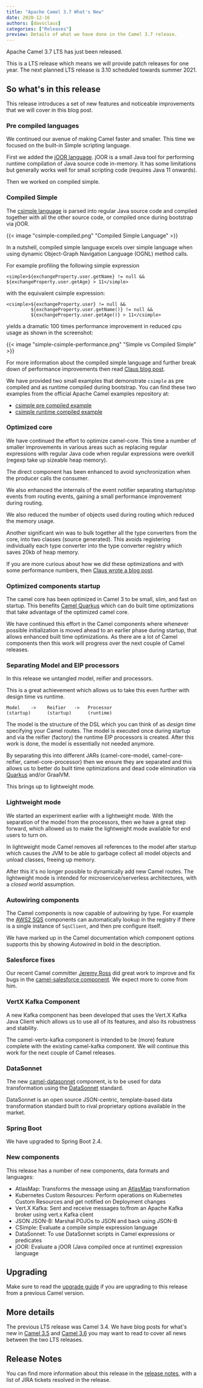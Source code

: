 ```yaml
---
title: "Apache Camel 3.7 What's New"
date: 2020-12-16
authors: [davsclaus]
categories: ["Releases"]
preview: Details of what we have done in the Camel 3.7 release.
---
```


Apache Camel 3.7 LTS has just been released.

This is a LTS release which means we will provide patch releases for one year. The next planned LTS release is 3.10
scheduled towards summer 2021.

## So what's in this release

This release introduces a set of new features and noticeable improvements that we will cover in this blog post.

### Pre compiled languages

We continued our avenue of making Camel faster and smaller. This time we focused on the built-in Simple scripting
language.

First we added the [jOOR language](/components/next/languages/joor-language.html). jOOR is a small Java tool for
performing runtime compilation of Java source code in-memory. It has some limitations but generally works well for small
scripting code (requires Java 11 onwards).

Then we worked on compiled simple.

### Compiled Simple

The [csimple language](/components/next/languages/csimple-language.html)
is parsed into regular Java source code and compiled together with all the other source code, or compiled once during
bootstrap via jOOR.

{{< image "csimple-compiled.png" "Compiled Simple Language" >}}

In a nutshell, compiled simple language excels over simple language when using dynamic Object-Graph Navigation
Language (OGNL) method calls.

For example profiling the following simple expression

    <simple>${exchangeProperty.user.getName} != null && ${exchangeProperty.user.getAge} > 11</simple>

with the equivalent csimple expression:

    <csimple>${exchangeProperty.user} != null &&
             ${exchangeProperty.user.getName()} != null &&
             ${exchangeProperty.user.getAge()} > 11</csimple>

yields a dramatic 100 times performance improvement in reduced cpu usage as shown in the screenshot:

{{< image "simple-csimple-performance.png" "Simple vs Compiled Simple" >}}

For more information about the compiled simple language and further break down of performance improvements then
read [Claus blog post](http://www.davsclaus.com/2020/12/apache-camel-37-compiled-simple.html).

We have provided two small examples that demonstrate `csimple` as pre compiled and as runtime compiled during bootstrap.
You can find these two examples from the official Apache Camel examples repository at:

- [csimple pre compiled example](https://github.com/apache/camel-examples/tree/master/examples/camel-example-csimple)
- [csimple runtime compiled example](https://github.com/apache/camel-examples/tree/master/examples/camel-example-csimple-joor)

### Optimized core

We have continued the effort to optimize camel-core. This time a number of smaller improvements in various areas such as
replacing regular expressions with regular Java code when regular expressions were overkill
(regexp take up sizeable heap memory).

The direct component has been enhanced to avoid synchronization when the producer calls the consumer.

We also enhanced the internals of the event notifier separating startup/stop events from routing events, gaining a small
performance improvement during routing.

We also reduced the number of objects used during routing which reduced the memory usage.

Another significant win was to bulk together all the type converters from the core, into two classes (source generated).
This avoids registering individually each type converter into the type converter registry which saves 20kb of heap
memory.

If you are more curious about how we did these optimizations and with some performance numbers,
then [Claus wrote a blog post](http://www.davsclaus.com/2020/11/apache-camel-37-more-camel-core.html).

### Optimized components startup

The camel core has been optimized in Camel 3 to be small, slim, and fast on startup. This benefits
[Camel Quarkus](/camel-quarkus/next/) which can do built time optimizations that take advantage of the optimized camel
core.

We have continued this effort in the Camel components where whenever possible initialization is moved ahead to an
earlier phase during startup, that allows enhanced built time optimizations. As there are a lot of Camel components then
this work will progress over the next couple of Camel releases.

### Separating Model and EIP processors

In this release we untangled model, reifier and processors.

This is a great achievement which allows us to take this even further with design time vs runtime.

    Model    ->    Reifier   ->   Processor
    (startup)      (startup)      (runtime)

The model is the structure of the DSL which you can think of as _design time_ specifying your Camel routes. The model is
executed once during startup and via the reifier (factory) the runtime EIP processors is created. After this work is
done, the model is essentially not needed anymore.

By separating this into different JARs (camel-core-model, camel-core-reifier, camel-core-processor) then we ensure they
are separated and this allows us to better do built time optimizations and dead code elimination
via [Quarkus](https://quarkus.io/) and/or GraalVM.

This brings up to lightweight mode.

### Lightweight mode

We started an experiment earlier with a lightweight mode. With the separation of the model from the processors, then we
have a great step forward, which allowed us to make the lightweight mode available for end users to turn on.

In lightweight mode Camel removes all references to the model after startup which causes the JVM to be able to garbage
collect all model objects and unload classes, freeing up memory.

After this it's no longer possible to dynamically add new Camel routes. The lightweight mode is intended for
microservice/serverless architectures, with a _closed world_ assumption.

### Autowiring components

The Camel components is now capable of autowiring by type. For example
the [AWS2 SQS](/components/next/aws2-sqs-component.html) components can automatically lookup in the registry if there is
a single instance of `SqsClient`, and then pre configure itself.

We have marked up in the Camel documentation which component options supports this by showing *Autowired* in bold in the
description.

### Salesforce fixes

Our recent Camel committer [Jeremy Ross](https://github.com/jeremyross) did great work to improve and fix bugs in
the [camel-salesforce component](/components/next/salesforce-component.html). We expect more to come from him.

### VertX Kafka Component

A new Kafka component has been developed that uses the Vert.X Kafka Java Client which allows us to use all of its
features, and also its robustness and stability.

The camel-vertx-kafka component is intended to be (more) feature
complete with the existing camel-kafka component. We will continue this work for the next couple of Camel releases.

### DataSonnet

The new [camel-datasonnet](/components/next/languages/datasonnet-language.html) component, is to be used for data
transformation using the [DataSonnet](https://datasonnet.com/) standard.

DataSonnet is an open source JSON-centric, template-based data transformation standard built to rival proprietary
options available in the market.

### Spring Boot

We have upgraded to Spring Boot 2.4.

### New components

This release has a number of new components, data formats and languages:

- AtlasMap: Transforms the message using an [AtlasMap](https://www.atlasmap.io/) transformation
- Kubernetes Custom Resources: Perform operations on Kubernetes Custom Resources and get notified on Deployment changes
- Vert.X Kafka: Sent and receive messages to/from an Apache Kafka broker using vert.x Kafka client
- JSON JSON-B: Marshal POJOs to JSON and back using JSON-B
- CSimple: Evaluate a compile simple expression language
- DataSonnet: To use DataSonnet scripts in Camel expressions or predicates
- jOOR: Evaluate a jOOR (Java compiled once at runtime) expression language

## Upgrading

Make sure to read the [upgrade guide](/manual/camel-3x-upgrade-guide-3_7.html) if you are upgrading to this
release from a previous Camel version.

## More details

The previous LTS release was Camel 3.4. We have blog posts for what's new in
[Camel 3.5](/blog/2020/10/Camel36-Whatsnew/) and
[Camel 3.6](/blog/2020/09/Camel35-Whatsnew/) you may want to read to cover all news between the two LTS releases.

## Release Notes

You can find more information about this release in the [release notes](/releases/release-3.7.0/), with a list of JIRA tickets resolved in the release.
